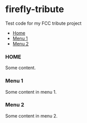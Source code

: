 # firefly-tribute
Test code for my FCC tribute project

<!-- tabs -->
<ul class="nav nav-pills">
  <li class="active"><a data-toggle="pill" href="#home">Home</a></li>
  <li><a data-toggle="pill" href="#menu1">Menu 1</a></li>
  <li><a data-toggle="pill" href="#menu2">Menu 2</a></li>
</ul>

<div class="tab-content">
  <div id="home" class="tab-pane active">
    <h3>HOME</h3>
    <p>Some content.</p>
  </div>
  
  <div id="menu1" class="tab-pane">
    <h3>Menu 1</h3>
    <p>Some content in menu 1.</p>
  </div>
  
  <div id="menu2" class="tab-pane">
    <h3>Menu 2</h3>
    <p>Some content in menu 2.</p>
  </div>
  
  </div>  <!-- closes tab content -->
<!-- end tabs -->
